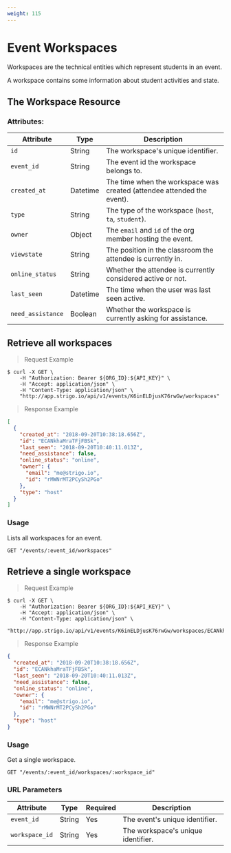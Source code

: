 ```yaml
---
weight: 115
---
```



# Event Workspaces

Workspaces are the technical entities which represent students in an event.

A workspace contains some information about student activities and state.

## The Workspace Resource

### Attributes:

Attribute               | Type     | Description
---------               | -------  | -------
`id`                    | String   | The workspace's unique identifier.
`event_id`              | String   | The event id the workspace belongs to.
`created_at`            | Datetime | The time when the workspace was created (attendee attended the event).
`type`                  | String   | The type of the workspace (`host`, `ta`, `student`).
`owner`                 | Object   | The `email` and `id` of the org member hosting the event.
`viewstate`             | String   | The position in the classroom the attendee is currently in.
`online_status`         | String   | Whether the attendee is currently considered active or not.
`last_seen`             | Datetime | The time when the user was last seen active.
`need_assistance`       | Boolean  | Whether the workspace is currently asking for assistance.


## Retrieve all workspaces

> Request Example

```shell
$ curl -X GET \
    -H "Authorization: Bearer ${ORG_ID}:${API_KEY}" \
    -H "Accept: application/json" \
    -H "Content-Type: application/json" \
    "http://app.strigo.io/api/v1/events/K6inELDjusK76rwGw/workspaces"
```

> Response Example

```json
[
  {
    "created_at": "2018-09-20T10:38:18.656Z",
    "id": "ECANkhaMraTFjFBSk",
    "last_seen": "2018-09-20T10:40:11.013Z",
    "need_assistance": false,
    "online_status": "online",
    "owner": {
      "email": "me@strigo.io",
      "id": "rMWNrMT2PCySh2PGo"
    },
    "type": "host"
  }
]
```

### Usage

Lists all workspaces for an event.

`GET "/events/:event_id/workspaces"`


## Retrieve a single workspace

> Request Example

```shell
$ curl -X GET \
    -H "Authorization: Bearer ${ORG_ID}:${API_KEY}" \
    -H "Accept: application/json" \
    -H "Content-Type: application/json" \
    "http://app.strigo.io/api/v1/events/K6inELDjusK76rwGw/workspaces/ECANkhaMraTFjFBSk"
```

> Response Example

```json
{
  "created_at": "2018-09-20T10:38:18.656Z",
  "id": "ECANkhaMraTFjFBSk",
  "last_seen": "2018-09-20T10:40:11.013Z",
  "need_assistance": false,
  "online_status": "online",
  "owner": {
    "email": "me@strigo.io",
    "id": "rMWNrMT2PCySh2PGo"
  },
  "type": "host"
}
```

### Usage

Get a single workspace.

`GET "/events/:event_id/workspaces/:workspace_id"`

### URL Parameters

Attribute      | Type    | Required | Description
---------      | ------- | -------  | -------
`event_id`     | String  | Yes      | The event's unique identifier.
`workspace_id` | String  | Yes      | The workspace's unique identifier.

